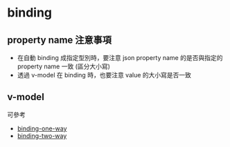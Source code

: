 # binding

## property name 注意事項

- 在自動 binding 成指定型別時，要注意 json property name 的是否與指定的 property name 一致 (區分大小寫)
- 透過 v-model 在 binding 時，也要注意 value 的大小寫是否一致

## v-model

可參考

- [binding-one-way](../binding-one-way.md)
- [binding-two-way](../binding-two-way.md)
